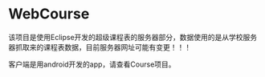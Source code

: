 # WebCourse
该项目是使用Eclipse开发的超级课程表的服务器部分，数据使用的是从学校服务器抓取来的课程表数据，目前服务器网址可能有变更！！！

客户端是用android开发的app，请查看Course项目。

